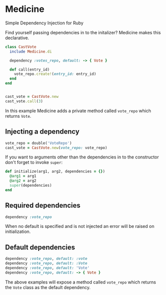 # Medicine

Simple Dependency Injection for Ruby

Find yourself passing dependencies in to the initalizer? Medicine makes this
declarative.

```ruby
class CastVote
  include Medicine.di

  dependency :votes_repo, default: -> { Vote }

  def call(entry_id)
    vote_repo.create!(entry_id: entry_id)
  end
end


cast_vote = CastVote.new
cast_vote.call(3)
```

In this example Medicine adds a private method called `vote_repo` which returns `Vote`.

## Injecting a dependency

```ruby
vote_repo = double('VoteRepo')
cast_vote = CastVote.new(vote_repo: vote_repo)
```

If you want to arguments other than the dependencies in to the constructor
don't forget to invoke `super`:

```ruby
def initialize(arg1, arg2, dependencies = {})
  @arg1 = arg1
  @arg2 = arg2
  super(dependencies)
end
```

## Required dependencies

```ruby
dependency :vote_repo
```

When no default is specified and is not injected an error will be raised on
initialization.

## Default dependencies

```ruby
dependency :vote_repo, default: :vote
dependency :vote_repo, default: :Vote
dependency :vote_repo, default: 'Vote'
dependency :vote_repo, default: -> { Vote }
```

The above examples will expose a method called `vote_repo` which returns the
`Vote` class as the default dependency.
